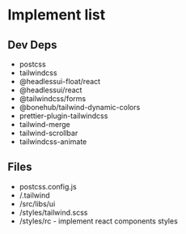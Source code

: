 # Implement list

## Dev Deps

- postcss
- tailwindcss
- @headlessui-float/react
- @headlessui/react
- @tailwindcss/forms
- @bonehub/tailwind-dynamic-colors
- prettier-plugin-tailwindcss
- tailwind-merge
- tailwind-scrollbar
- tailwindcss-animate

## Files

- postcss.config.js
- /.tailwind
- /src/libs/ui
- /styles/tailwind.scss
- /styles/rc - implement react components styles
